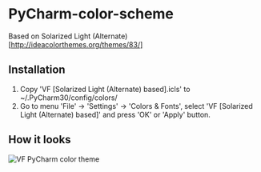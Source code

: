 PyCharm-color-scheme
====================

Based on Solarized Light (Alternate) [http://ideacolorthemes.org/themes/83/]

## Installation
1. Copy 'VF [Solarized Light (Alternate) based].icls' to ~/.PyCharm30/config/colors/
2. Go to menu 'File' -> 'Settings' -> 'Colors & Fonts', select 'VF [Solarized Light (Alternate) based]' and press 'OK' or 'Apply' button. 

## How it looks
![VF PyCharm color theme](http://i.imgur.com/3Jk2KGv.png)
